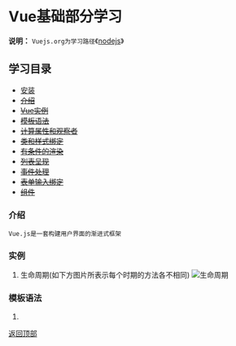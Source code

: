 # Vue基础部分学习
**说明：** `Vuejs.org为学习路径`《[nodejs](https://vuejs.org/)》
## 学习目录
- [安装]()
- ~~[介绍](介绍)~~
- ~~[Vue实例](实例)~~
- ~~[模板语法]()~~
- ~~[计算属性和观察者]()~~
- ~~[类和样式绑定]()~~
- ~~[有条件的渲染]()~~
- ~~[列表呈现]()~~
- ~~[事件处理]()~~
- ~~[表单输入绑定]()~~
- ~~[组件]()~~

### 介绍
`Vue.js是一套构建用户界面的渐进式框架`
### 实例
1. 生命周期(如下方图片所表示每个时期的方法各不相同)
![生命周期](https://vuejs.org/images/lifecycle.png "生命周期")

### 模板语法
1.





[返回顶部](#Vue基础部分学习)
